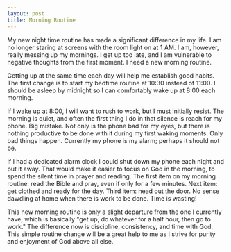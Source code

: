 ```yaml
---
layout: post
title: Morning Routine
---
```


My new night time routine has made a significant difference in my life. I am no longer staring at screens with the room light on at 1 AM. I am, however, really messing up my mornings. I get up too late, and I am vulnerable to negative thoughts from the first moment. I need a new morning routine.

Getting up at the same time each day will help me establish good habits. The first change is to start my bedtime routine at 10:30 instead of 11:00. I should be asleep by midnight so I can comfortably wake up at 8:00 each morning.

If I wake up at 8:00, I will want to rush to work, but I must initially resist. The morning is quiet, and often the first thing I do in that silence is reach for my phone. Big mistake. Not only is the phone bad for my eyes, but there is nothing productive to be done with it during my first waking moments. Only bad things happen. Currently my phone is my alarm; perhaps it should not be.

If I had a dedicated alarm clock I could shut down my phone each night and put it away. That would make it easier to focus on God in the morning, to spend the silent time in prayer and reading. The first item on my morning routine: read the Bible and pray, even if only for a few minutes. Next item: get clothed and ready for the day. Third item: head out the door. No sense dawdling at home when there is work to be done. Time is wasting!

This new morning routine is only a slight departure from the one I currently have, which is basically "get up, do whatever for a half hour, then go to work." The difference now is discipline, consistency, and time with God. This simple routine change will be a great help to me as I strive for purity and enjoyment of God above all else.